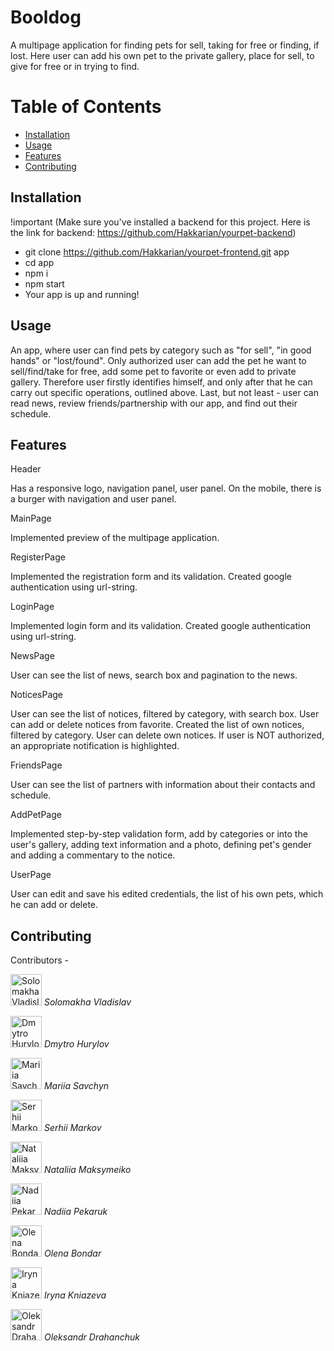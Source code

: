 # Booldog

A multipage application for finding pets for sell, taking for free or finding, if lost. Here user can add his own pet to the private gallery, place for sell, to give for free or in trying to find. 

# Table of Contents

- [Installation](#installation)
- [Usage](#usage)
- [Features](#features)
- [Contributing](#contributing)

## Installation

!important (Make sure you've installed a backend for this project. Here is the link for backend: https://github.com/Hakkarian/yourpet-backend)

- git clone https://github.com/Hakkarian/yourpet-frontend.git app
- cd app
- npm i
- npm start
- Your app is up and running!

## Usage

An app, where user can find pets by category such as "for sell", "in good hands" or "lost/found". Only authorized user can add the pet he want to sell/find/take for free, add some pet to favorite or even add to private gallery. Therefore user firstly identifies himself, and only after that he can carry out specific operations, outlined above. 
Last, but not least - user can read news, review friends/partnership with our app, and find out their schedule.

## Features

Header

Has a responsive logo, navigation panel, user panel. On the mobile, there is a burger with navigation and user panel. 

MainPage

Implemented preview of the multipage application.

RegisterPage

Implemented the registration form and its validation. Created google authentication using url-string.

LoginPage

Implemented login form and its validation. Created google authentication using url-string.

NewsPage

User can see the list of news, search box and pagination to the news.

NoticesPage

User can see the list of notices, filtered by category, with search box. User can add or delete notices from favorite. Created the list of own notices, filtered by category. User can delete own notices. If user is NOT authorized, an appropriate notification is highlighted.

FriendsPage

User can see the list of partners with information about their contacts and schedule.

AddPetPage

Implemented step-by-step validation form, add by categories or into the user's gallery, adding text information and a photo, defining pet's gender and adding a commentary to the notice.

UserPage

User can edit and save his edited credentials, the list of his own pets, which he can add or delete.

## Contributing

Contributors - 


<p style={{display: "flex", flexDirection: "column"}}>
    <img src="https://github.com/Hakkarian/yourpet-frontend/assets/51460023/a1b3772a-fe18-47bb-8b2c-ac185e42bf26" alt="Solomakha Vladislav" width="50" height="50" >
    <em>Solomakha Vladislav</em>
</p>
<p style={{display: "flex", flexDirection: "column"}}>
    <img src="https://github.com/Hakkarian/yourpet-frontend/assets/51460023/312cd872-698a-4411-81c3-09ba4fcbc4c3" alt="Dmytro Hurylov" width="50" height="50" >
    <em>Dmytro Hurylov</em>
</p>
<p style={{display: "flex", flexDirection: "column"}}>
    <img src="https://github.com/Hakkarian/yourpet-frontend/assets/51460023/61ba2b3f-221c-46ab-adc1-6f8e0bc6487f" alt="Mariia Savchyn" width="50" height="50" >
    <em>Mariia Savchyn</em>
</p>
<p style={{display: "flex", flexDirection: "column"}}>
    <img src="https://github.com/Hakkarian/yourpet-frontend/assets/51460023/3e43d8b1-1095-43ca-8514-d47f72c107aa" alt="Serhii Markov" width="50" height="50" >
    <em>Serhii Markov</em>
</p>
<p style={{display: "flex", flexDirection: "column"}}>
    <img src="https://github.com/Hakkarian/yourpet-frontend/assets/51460023/ebb2c46b-44d2-4033-8050-fded2982c49e" alt="Nataliia Maksymeiko" width="50" height="50" >
    <em>Nataliia Maksymeiko</em>
</p>
<p style={{display: "flex", flexDirection: "column"}}>
    <img src="https://github.com/Hakkarian/yourpet-frontend/assets/51460023/6eea81a7-679f-4cbf-81a8-bc19b7af5edb" alt="Nadiia Pekaruk" width="50" height="50" >
    <em>Nadiia Pekaruk</em>
</p>
<p style={{display: "flex", flexDirection: "column"}}>
    <img src="https://github.com/Hakkarian/yourpet-frontend/assets/51460023/eb4bcbeb-60d2-4d91-9b53-248c7dbd57bc" alt="Olena Bondar" width="50" height="50" >
    <em>Olena Bondar</em>
</p>
<p style={{display: "flex", flexDirection: "column"}}>
    <img src="https://github.com/Hakkarian/yourpet-frontend/assets/51460023/a098cc1c-46f1-46c7-b0e6-b0c2e703c4ef" alt="Iryna Kniazeva" width="50" height="50" >
    <em>Iryna Kniazeva</em>
</p>
<p style={{display: "flex", flexDirection: "column"}}>
    <img src="https://github.com/Hakkarian/yourpet-frontend/assets/51460023/a6c69abe-337c-4bf9-9bf6-b43eca139384" alt="Oleksandr Drahanchuk" width="50" height="50" >
    <em>Oleksandr Drahanchuk</em>
</p>







